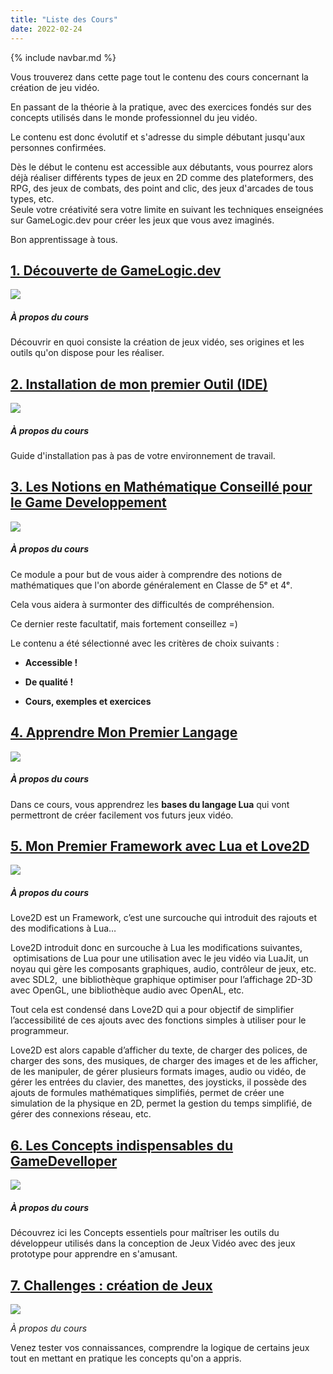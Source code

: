 ```yaml
---
title: "Liste des Cours"
date: 2022-02-24
---
```

{% include navbar.md %}

Vous trouverez dans cette page tout le contenu des cours concernant la création de jeu vidéo.

En passant de la théorie à la pratique, avec des exercices fondés sur des concepts utilisés dans le monde professionnel du jeu vidéo.

Le contenu est donc évolutif et s'adresse du simple débutant jusqu'aux personnes confirmées.

Dès le début le contenu est accessible aux débutants, vous pourrez alors déjà réaliser différents types de jeux en 2D comme des plateformers, des RPG, des jeux de combats, des point and clic, des jeux d'arcades de tous types, etc.  
Seule votre créativité sera votre limite en suivant les techniques enseignées sur GameLogic.dev pour créer les jeux que vous avez imaginés.

Bon apprentissage à tous.

## **[1\. Découverte de GameLogic.dev](decouverte-du-monde-du-jeu-video-et-de-ses-outils-de-developpement)**

[![](images/Logo_Cours_1.png)](decouverte-du-monde-du-jeu-video-et-de-ses-outils-de-developpement)

##### _À propos du cours_

Découvrir en quoi consiste la création de jeux vidéo, ses origines et les outils qu'on dispose pour les réaliser.



## **[2\. Installation de mon premier Outil (IDE)](installation-love2d-et-parametrage-de-lide-zerobrane)**

[![](images/Mon-premier_Outil_IDE_Lua.png)](installation-love2d-et-parametrage-de-lide-zerobrane)

##### _À propos du cours_

Guide d'installation pas à pas de votre environnement de travail.



## **[3\. Les Notions en Mathématique Conseillé pour le Game Developpement](3-les-mathematiques-les-bases-en-gamedev)**

[![](images/maths.png)](3-les-mathematiques-les-bases-en-gamedev)

##### _À propos du cours_

Ce module a pour but de vous aider à comprendre des notions de mathématiques que l'on aborde généralement en Classe de 5ᵉ et 4ᵉ.  
  
Cela vous aidera à surmonter des difficultés de compréhension.  
  
Ce dernier reste facultatif, mais fortement conseillez =)

Le contenu a été sélectionné avec les critères de choix suivants :

- **Accessible !**

- **De qualité !**

- **Cours, exemples et exercices**



## **[4\. Apprendre Mon Premier Langage](4-apprendre-mon-premier-langage-avec-lua-les-bases-lua)**

[![](images/mon_premier_langage_lua.png)](4-apprendre-mon-premier-langage-avec-lua-les-bases-lua)

##### _À propos du cours_

Dans ce cours, vous apprendrez les **bases du langage Lua** qui vont permettront de créer facilement vos futurs jeux vidéo.



## **[5\. Mon Premier Framework avec Lua et Love2D](5-mon-premier-framework-avec-lua-et-love2d-les-bases-love2d)**

[![](images/mon_premier_framework_lua_love2d.png)](5-mon-premier-framework-avec-lua-et-love2d-les-bases-love2d.md)

##### _À propos du cours_

Love2D est un Framework, c’est une surcouche qui introduit des rajouts et des modifications à Lua…

Love2D introduit donc en surcouche à Lua les modifications suivantes,  optimisations de Lua pour une utilisation avec le jeu vidéo via LuaJit, un noyau qui gère les composants graphiques, audio, contrôleur de jeux, etc. avec SDL2,  une bibliothèque graphique optimiser pour l’affichage 2D-3D avec OpenGL, une bibliothèque audio avec OpenAL, etc.

Tout cela est condensé dans Love2D qui a pour objectif de simplifier l’accessibilité de ces ajouts avec des fonctions simples à utiliser pour le programmeur.

Love2D est alors capable d’afficher du texte, de charger des polices, de charger des sons, des musiques, de charger des images et de les afficher, de les manipuler, de gérer plusieurs formats images, audio ou vidéo, de gérer les entrées du clavier, des manettes, des joysticks, il possède des ajouts de formules mathématiques simplifiés, permet de créer une simulation de la physique en 2D, permet la gestion du temps simplifié, de gérer des connexions réseau, etc.



## **[6\. Les Concepts indispensables du GameDevelloper](6-les-concepts-essentiels/ "6. Les Concepts indispensables du GameDevelloper")**

[![](images/concepts_essentiels_competences.png)](6-les-concepts-essentiels.md)

##### _À propos du cours_

Découvrez ici les Concepts essentiels pour maîtriser les outils du développeur utilisés dans la conception de Jeux Vidéo avec des jeux prototype pour apprendre en s'amusant.



## [7\. Challenges : création de Jeux](7-creation-de-jeux.md)

[![](images/creer_des_jeux.png)](7-creation-de-jeux.md)

_À propos du cours_

Venez tester vos connaissances, comprendre la logique de certains jeux tout en mettant en pratique les concepts qu'on a appris.



